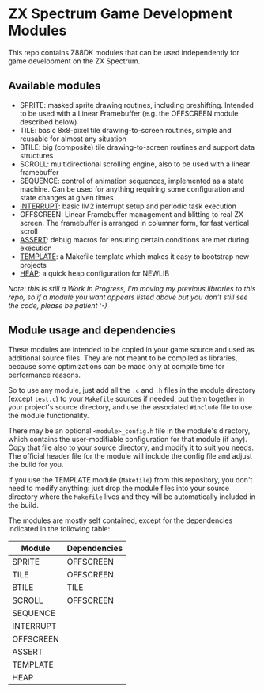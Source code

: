 # ZX Spectrum Game Development Modules

This repo contains Z88DK modules that can be used independently for game development on the ZX Spectrum.

## Available modules

- SPRITE: masked sprite drawing routines, including preshifting. Intended to be used with a Linear Framebuffer (e.g. the OFFSCREEN module described below)
- TILE: basic 8x8-pixel tile drawing-to-screen routines, simple and reusable for almost any situation
- BTILE: big (composite) tile drawing-to-screen routines and support data structures
- SCROLL: multidirectional scrolling engine, also to be used with a linear framebuffer
- SEQUENCE: control of animation sequences, implemented as a state machine. Can be used for anything requiring some configuration and state changes at given times
- [INTERRUPT](src/interrupt): basic IM2 interrupt setup and periodic task execution
- OFFSCREEN: Linear Framebuffer management and blitting to real ZX screen. The framebuffer is arranged in columnar form, for fast vertical scroll
- [ASSERT](src/assert/): debug macros for ensuring certain conditions are met during execution
- [TEMPLATE](src/template/): a Makefile template which makes it easy to bootstrap new projects
- [HEAP](src/heap/): a quick heap configuration for NEWLIB

_Note: this is still a Work In Progress, I'm moving my previous libraries to this repo, so if a module you want appears listed above but you don't still see the code, please be patient :-)_

## Module usage and dependencies

These modules are intended to be copied in your game source and used as additional source files. They are not meant to be compiled as libraries, because some optimizations can be made only at compile time for performance reasons.

So to use any module, just add all the `.c` and `.h` files in the module directory (except `test.c`) to your `Makefile` sources if needed, put them together in your project's source directory, and use the associated `#include` file to use the module functionality.

There may be an optional `<module>_config.h` file in the module's directory, which contains the user-modifiable configuration for that module (if any). Copy that file also to your source directory, and modify it to suit you needs. The official header file for the module will include the config file and adjust the build for you.

If you use the TEMPLATE module (`Makefile`) from this repository, you don't need to modify anything: just drop the module files into your source directory where the `Makefile` lives and they will be automatically included in the build.

The modules are mostly self contained, except for the dependencies indicated in the following table:

| Module    | Dependencies |
|-----------|--------------|
| SPRITE    | OFFSCREEN    |
| TILE      | OFFSCREEN    |
| BTILE     | TILE         |
| SCROLL    | OFFSCREEN    |
| SEQUENCE  |              |
| INTERRUPT |              |
| OFFSCREEN |              |
| ASSERT    |              |
| TEMPLATE  |              |
| HEAP      |              |
